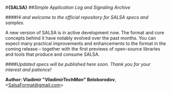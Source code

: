 #**{SALSA}**
##*Simple Application Log and Signaling Archive*

####*Hi and welcome to the official repository for SALSA specs and samples.*

A new version of SALSA is in active development now. The format and core concepts behind
it have notably evolved over the past months. You can expect many practical improvements
and enhancements to the format in the coming release – together with the first previews
of open-source libraries and tools that produce and consume SALSA.

####*Updated specs will be published here soon. Thank you for your interest and patience!*

**Author: Vladimir "*VladimirTechMan*" Beloborodov**, \<SalsaFormat@gmail.com\>